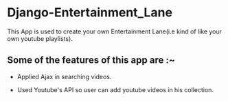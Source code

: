 # Django-Entertainment_Lane

This App is used to create your own Entertainment Lane(i.e kind of like your own youtube playlists).

## Some of the features of this app are :~

* Applied Ajax in searching videos.

* Used Youtube's API so user can add youtube videos in his collection.